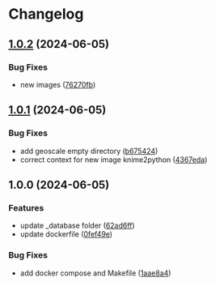 # Changelog

## [1.0.2](https://github.com/2050Calculators/PathwayCalc/compare/v1.0.1...v1.0.2) (2024-06-05)


### Bug Fixes

* new images ([76270fb](https://github.com/2050Calculators/PathwayCalc/commit/76270fbf34c7596ae4073f547139f750c98e1c75))

## [1.0.1](https://github.com/2050Calculators/PathwayCalc/compare/v1.0.0...v1.0.1) (2024-06-05)


### Bug Fixes

* add geoscale empty directory ([b675424](https://github.com/2050Calculators/PathwayCalc/commit/b6754249a7a59f17900950b2fe1fbdd2a587db91))
* correct context for new image knime2python ([4367eda](https://github.com/2050Calculators/PathwayCalc/commit/4367eda5bc349fd4ec82ff2cf5dd30f44eec1307))

## 1.0.0 (2024-06-05)


### Features

* update _database folder ([62ad6ff](https://github.com/2050Calculators/PathwayCalc/commit/62ad6ffae8371e0b0342a99de91cc5003dee47bc))
* update dockerfile ([0fef49e](https://github.com/2050Calculators/PathwayCalc/commit/0fef49e1edcd7e4b16be3551ddc1bfaa2b1a40f5))


### Bug Fixes

* add docker compose and Makefile ([1aae8a4](https://github.com/2050Calculators/PathwayCalc/commit/1aae8a4dcafc8b5c29745c32793c14a7da2232c3))

